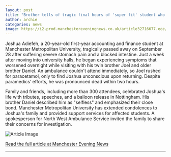 ```yaml
---
layout: post
title: "Brother tells of tragic final hours of 'super fit' student who died at uni after complaining of stomach pain"
author: archie
categories: news
image: https://i2-prod.manchestereveningnews.co.uk/article32716677.ece/ALTERNATES/s1200/563465876_1267096975452665_968323935751293606_n.jpg
---
```

Joshua Adiefeh, a 20-year-old first-year accounting and finance student at Manchester Metropolitan University, tragically passed away on September 28 after suffering severe stomach pain and a blocked intestine. Just a week after moving into university halls, he began experiencing symptoms that worsened overnight while visiting with his twin brother Joel and older brother Daniel. An ambulance couldn't attend immediately, so Joel rushed for paracetamol, only to find Joshua unconscious upon returning. Despite paramedics’ efforts, he was pronounced dead within two hours. 

Family and friends, including more than 300 attendees, celebrated Joshua's life with tributes, speeches, and a balloon release in Nottingham. His brother Daniel described him as "selfless" and emphasized their close bond. Manchester Metropolitan University has extended condolences to Joshua's family and provided support services for affected students. A spokesperson for North West Ambulance Service invited the family to share their concerns for investigation.

![Article Image](https://i2-prod.manchestereveningnews.co.uk/article32716677.ece/ALTERNATES/s1200/563465876_1267096975452665_968323935751293606_n.jpg)

[Read the full article at Manchester Evening News](https://www.manchestereveningnews.co.uk/news/greater-manchester-news/brother-tells-tragic-final-hours-32716679)

---
